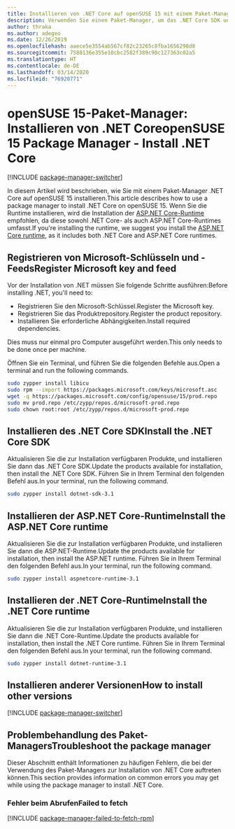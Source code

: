 ```yaml
---
title: Installieren von .NET Core auf openSUSE 15 mit einem Paket-Manager (.NET Core)
description: Verwenden Sie einen Paket-Manager, um das .NET Core SDK und die -Runtime auf openSUSE 15 zu installieren.
author: thraka
ms.author: adegeo
ms.date: 12/26/2019
ms.openlocfilehash: aaece5e3554ab567cf82c23265c8fba1656298d8
ms.sourcegitcommit: 7588136e355e10cbc2582f389c90c127363c02a5
ms.translationtype: HT
ms.contentlocale: de-DE
ms.lasthandoff: 03/14/2020
ms.locfileid: "76920771"
---
```

# <a name="opensuse-15-package-manager---install-net-core"></a><span data-ttu-id="ea6b0-103">openSUSE 15-Paket-Manager: Installieren von .NET Core</span><span class="sxs-lookup"><span data-stu-id="ea6b0-103">openSUSE 15 Package Manager - Install .NET Core</span></span>

[!INCLUDE [package-manager-switcher](./includes/package-manager-switcher.md)]

<span data-ttu-id="ea6b0-104">In diesem Artikel wird beschrieben, wie Sie mit einem Paket-Manager .NET Core auf openSUSE 15 installieren.</span><span class="sxs-lookup"><span data-stu-id="ea6b0-104">This article describes how to use a package manager to install .NET Core on openSUSE 15.</span></span> <span data-ttu-id="ea6b0-105">Wenn Sie die Runtime installieren, wird die Installation der [ASP.NET Core-Runtime](#install-the-aspnet-core-runtime) empfohlen, da diese sowohl .NET Core- als auch ASP.NET Core-Runtimes umfasst.</span><span class="sxs-lookup"><span data-stu-id="ea6b0-105">If you're installing the runtime, we suggest you install the [ASP.NET Core runtime](#install-the-aspnet-core-runtime), as it includes both .NET Core and ASP.NET Core runtimes.</span></span>

## <a name="register-microsoft-key-and-feed"></a><span data-ttu-id="ea6b0-106">Registrieren von Microsoft-Schlüsseln und -Feeds</span><span class="sxs-lookup"><span data-stu-id="ea6b0-106">Register Microsoft key and feed</span></span>

<span data-ttu-id="ea6b0-107">Vor der Installation von .NET müssen Sie folgende Schritte ausführen:</span><span class="sxs-lookup"><span data-stu-id="ea6b0-107">Before installing .NET, you'll need to:</span></span>

- <span data-ttu-id="ea6b0-108">Registrieren Sie den Microsoft-Schlüssel.</span><span class="sxs-lookup"><span data-stu-id="ea6b0-108">Register the Microsoft key.</span></span>
- <span data-ttu-id="ea6b0-109">Registrieren Sie das Produktrepository.</span><span class="sxs-lookup"><span data-stu-id="ea6b0-109">Register the product repository.</span></span>
- <span data-ttu-id="ea6b0-110">Installieren Sie erforderliche Abhängigkeiten.</span><span class="sxs-lookup"><span data-stu-id="ea6b0-110">Install required dependencies.</span></span>

<span data-ttu-id="ea6b0-111">Dies muss nur einmal pro Computer ausgeführt werden.</span><span class="sxs-lookup"><span data-stu-id="ea6b0-111">This only needs to be done once per machine.</span></span>

<span data-ttu-id="ea6b0-112">Öffnen Sie ein Terminal, und führen Sie die folgenden Befehle aus.</span><span class="sxs-lookup"><span data-stu-id="ea6b0-112">Open a terminal and run the following commands.</span></span>

```bash
sudo zypper install libicu
sudo rpm --import https://packages.microsoft.com/keys/microsoft.asc
wget -q https://packages.microsoft.com/config/opensuse/15/prod.repo
sudo mv prod.repo /etc/zypp/repos.d/microsoft-prod.repo
sudo chown root:root /etc/zypp/repos.d/microsoft-prod.repo
```

## <a name="install-the-net-core-sdk"></a><span data-ttu-id="ea6b0-113">Installieren des .NET Core SDK</span><span class="sxs-lookup"><span data-stu-id="ea6b0-113">Install the .NET Core SDK</span></span>

<span data-ttu-id="ea6b0-114">Aktualisieren Sie die zur Installation verfügbaren Produkte, und installieren Sie dann das .NET Core SDK.</span><span class="sxs-lookup"><span data-stu-id="ea6b0-114">Update the products available for installation, then install the .NET Core SDK.</span></span> <span data-ttu-id="ea6b0-115">Führen Sie in Ihrem Terminal den folgenden Befehl aus.</span><span class="sxs-lookup"><span data-stu-id="ea6b0-115">In your terminal, run the following command.</span></span>

```bash
sudo zypper install dotnet-sdk-3.1
```

## <a name="install-the-aspnet-core-runtime"></a><span data-ttu-id="ea6b0-116">Installieren der ASP.NET Core-Runtime</span><span class="sxs-lookup"><span data-stu-id="ea6b0-116">Install the ASP.NET Core runtime</span></span>

<span data-ttu-id="ea6b0-117">Aktualisieren Sie die zur Installation verfügbaren Produkte, und installieren Sie dann die ASP.NET-Runtime.</span><span class="sxs-lookup"><span data-stu-id="ea6b0-117">Update the products available for installation, then install the ASP.NET runtime.</span></span> <span data-ttu-id="ea6b0-118">Führen Sie in Ihrem Terminal den folgenden Befehl aus.</span><span class="sxs-lookup"><span data-stu-id="ea6b0-118">In your terminal, run the following command.</span></span>

```bash
sudo zypper install aspnetcore-runtime-3.1
```

## <a name="install-the-net-core-runtime"></a><span data-ttu-id="ea6b0-119">Installieren der .NET Core-Runtime</span><span class="sxs-lookup"><span data-stu-id="ea6b0-119">Install the .NET Core runtime</span></span>

<span data-ttu-id="ea6b0-120">Aktualisieren Sie die zur Installation verfügbaren Produkte, und installieren Sie dann die .NET Core-Runtime.</span><span class="sxs-lookup"><span data-stu-id="ea6b0-120">Update the products available for installation, then install the .NET Core runtime.</span></span> <span data-ttu-id="ea6b0-121">Führen Sie in Ihrem Terminal den folgenden Befehl aus.</span><span class="sxs-lookup"><span data-stu-id="ea6b0-121">In your terminal, run the following command.</span></span>

```bash
sudo zypper install dotnet-runtime-3.1
```

## <a name="how-to-install-other-versions"></a><span data-ttu-id="ea6b0-122">Installieren anderer Versionen</span><span class="sxs-lookup"><span data-stu-id="ea6b0-122">How to install other versions</span></span>

[!INCLUDE [package-manager-switcher](./includes/package-manager-heading-hack-pkgname.md)]

## <a name="troubleshoot-the-package-manager"></a><span data-ttu-id="ea6b0-123">Problembehandlung des Paket-Managers</span><span class="sxs-lookup"><span data-stu-id="ea6b0-123">Troubleshoot the package manager</span></span>

<span data-ttu-id="ea6b0-124">Dieser Abschnitt enthält Informationen zu häufigen Fehlern, die bei der Verwendung des Paket-Managers zur Installation von .NET Core auftreten können.</span><span class="sxs-lookup"><span data-stu-id="ea6b0-124">This section provides information on common errors you may get while using the package manager to install .NET Core.</span></span>

### <a name="failed-to-fetch"></a><span data-ttu-id="ea6b0-125">Fehler beim Abrufen</span><span class="sxs-lookup"><span data-stu-id="ea6b0-125">Failed to fetch</span></span>

[!INCLUDE [package-manager-failed-to-fetch-rpm](includes/package-manager-failed-to-fetch-rpm.md)]
